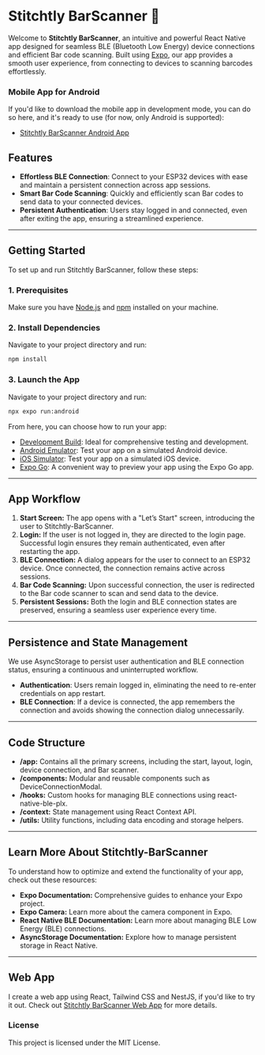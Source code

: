 # Stitchtly BarScanner 📱

Welcome to **Stitchtly BarScanner**, an intuitive and powerful React Native app designed for seamless BLE (Bluetooth Low Energy) device connections and efficient Bar code scanning. Built using [Expo](https://expo.dev), our app provides a smooth user experience, from connecting to devices to scanning barcodes effortlessly.

### Mobile App for Android

If you'd like to download the mobile app in development mode, you can do so here, and it's ready to use (for now, only Android is supported):

- [Stitchtly BarScanner Android App](https://expo.dev/accounts/jorgechvz98/projects/stitchtly-barscanner/builds/65bcb162-4a01-4306-9aa0-85d756f3b94c)

## Features

- **Effortless BLE Connection**: Connect to your ESP32 devices with ease and maintain a persistent connection across app sessions.
- **Smart Bar Code Scanning**: Quickly and efficiently scan Bar codes to send data to your connected devices.
- **Persistent Authentication**: Users stay logged in and connected, even after exiting the app, ensuring a streamlined experience.

---

## Getting Started

To set up and run Stitchtly BarScanner, follow these steps:

### 1. Prerequisites

Make sure you have [Node.js](https://nodejs.org) and [npm](https://www.npmjs.com) installed on your machine.

### 2. Install Dependencies

Navigate to your project directory and run:

```bash
npm install
```

### 3. Launch the App

Navigate to your project directory and run:

```bash
npx expo run:android
```

From here, you can choose how to run your app:

- [Development Build](https://docs.expo.dev/develop/development-builds/introduction/): Ideal for comprehensive testing and development.
- [Android Emulator](https://docs.expo.dev/workflow/android-studio-emulator/): Test your app on a simulated Android device.
- [iOS Simulator](https://docs.expo.dev/workflow/ios-simulator/): Test your app on a simulated iOS device.
- [Expo Go](https://expo.dev/go): A convenient way to preview your app using the Expo Go app.

---

## App Workflow

1. **Start Screen:** The app opens with a "Let’s Start" screen, introducing the user to Stitchtly-BarScanner.
2. **Login:** If the user is not logged in, they are directed to the login page. Successful login ensures they remain authenticated, even after restarting the app.
3. **BLE Connection:** A dialog appears for the user to connect to an ESP32 device. Once connected, the connection remains active across sessions.
4. **Bar Code Scanning:** Upon successful connection, the user is redirected to the Bar code scanner to scan and send data to the device.
5. **Persistent Sessions:** Both the login and BLE connection states are preserved, ensuring a seamless user experience every time.

---

## Persistence and State Management

We use AsyncStorage to persist user authentication and BLE connection status, ensuring a continuous and uninterrupted workflow.

- **Authentication**: Users remain logged in, eliminating the need to re-enter credentials on app restart.
- **BLE Connection**: If a device is connected, the app remembers the connection and avoids showing the connection dialog unnecessarily.

---

## Code Structure

- **/app:** Contains all the primary screens, including the start, layout, login, device connection, and Bar scanner.
- **/components:** Modular and reusable components such as DeviceConnectionModal.
- **/hooks:** Custom hooks for managing BLE connections using react-native-ble-plx.
- **/context:** State management using React Context API.
- **/utils:** Utility functions, including data encoding and storage helpers.

---

## Learn More About Stitchtly-BarScanner

To understand how to optimize and extend the functionality of your app, check out these resources:

- **Expo Documentation:** Comprehensive guides to enhance your Expo project.
- **Expo Camera:** Learn more about the camera component in Expo.
- **React Native BLE Documentation:** Learn more about managing BLE Low Energy (BLE) connections.
- **AsyncStorage Documentation:** Explore how to manage persistent storage in React Native.

---

## Web App

I create a web app using React, Tailwind CSS and NestJS, if you'd like to try it out. Check out [Stitchtly BarScanner Web App](https://github.com/jorgechvz/textile-warehouse) for more details.

### License

This project is licensed under the MIT License.